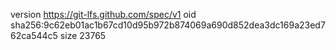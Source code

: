version https://git-lfs.github.com/spec/v1
oid sha256:9c62eb01ac1b67cd10d95b972b874069a690d852dea3dc169a23ed762ca544c5
size 23765
